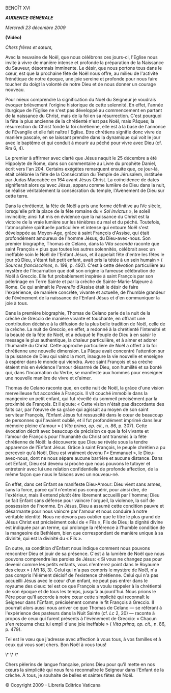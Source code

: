 BENOÎT XVI

***AUDIENCE GÉNÉRALE***

*Mercredi 23 décembre 2009*

**(Vidéo)**

*Chers frères et sœurs,*

Avec la neuvaine de Noël, que nous célébrons ces jours-ci, l'Eglise nous invite à vivre de manière intense et profonde la préparation de la Naissance du Sauveur, désormais imminente. Le désir, que nous portons tous dans le cœur, est que la prochaine fête de Noël nous offre, au milieu de l'activité frénétique de notre époque, une joie sereine et profonde pour nous faire toucher du doigt la volonté de notre Dieu et de nous donner un courage nouveau.

Pour mieux comprendre la signification du Noël du Seigneur je voudrais évoquer brièvement l'origine historique de cette solennité. En effet, l'année liturgique de l'Eglise ne s'est pas développé au commencement en partant de la naissance du Christ, mais de la foi en sa résurrection. C'est pourquoi la fête la plus ancienne de la chrétienté n'est pas Noël, mais Pâques; la résurrection du Christ fonde la foi chrétienne, elle est à la base de l'annonce de l'Evangile et elle fait naître l'Eglise. Etre chrétiens signifie donc vivre de manière pascale, en se laissant prendre dans la dynamique qui voit le jour avec le baptême et qui conduit à mourir au péché pour vivre avec Dieu (cf. Rm 6, 4).

Le premier à affirmer avec clarté que Jésus naquit le 25 décembre a été Hippolyte de Rome, dans son commentaire au Livre du prophète Daniel, écrit vers l'an 204. Certains exégètes remarquent ensuite que, ce jour-là, était célébrée la fête de la Consécration du Temple de Jérusalem, instituée par Judas Maccabée en 164 avant Jésus Christ. La coïncidence de dates signifierait alors qu'avec Jésus, apparu comme lumière de Dieu dans la nuit, se réalise véritablement la consécration du temple, l'Avènement de Dieu sur cette terre.

Dans la chrétienté, la fête de Noël a pris une forme définitive au IVe siècle, lorsqu'elle prit la place de la fête romaine du « *Sol invictus* », le soleil invincible; ainsi fut mis en évidence que la naissance du Christ est la victoire de la vraie lumière sur les ténèbres du mal et du péché. Toutefois, l'atmosphère spirituelle particulière et intense qui entoure Noël s'est développée au Moyen-Age, grâce à saint François d'Assise, qui était profondément amoureux de l'homme Jésus, du Dieu-avec-nous. Son premier biographe, Thomas de Celano, dans la *Vita seconda* raconte que saint François « plus que toutes les autres solennités, célébrait avec un ineffable soin le Noël de l'Enfant Jésus, et il appelait fête d'entre les fêtes le jour où Dieu, s'étant fait petit enfant, avait pris la tétée à un sein humain » ( *Sources franciscaines*, n. 199, p. 492). C'est à cette dévotion particulière au mystère de l'Incarnation que doit son origine la fameuse célébration de Noël à Greccio. Elle fut probablement inspirée à saint François par son pèlerinage en Terre Sainte et par la crèche de Sainte-Marie-Majeure à Rome. Ce qui animait le *Poverello* d'Assise était le désir de faire l'expérience, de manière concrète, vivante et actuelle, de l'humble grandeur de l'événement de la naissance de l'Enfant Jésus et d'en communiquer la joie à tous.

Dans la première biographie, Thomas de Celano parle de la nuit de la crèche de Greccio de manière vivante et touchante, en offrant une contribution décisive à la diffusion de la plus belle tradition de Noël, celle de la crèche. La nuit de Greccio, en effet, a redonné à la chrétienté l'intensité et la beauté de la fête de Noël, et a éduqué le Peuple de Dieu à en saisir le message le plus authentique, la chaleur particulière, et à aimer et adorer l'humanité du Christ. Cette approche particulière de Noël a offert à la foi chrétienne une nouvelle dimension. La Pâque avait concentré l'attention sur la puissance de Dieu qui vainc la mort, inaugure la vie nouvelle et enseigne à espérer dans le monde qui viendra. Avec saint François et sa crèche étaient mis en évidence l'amour désarmé de Dieu, son humilité et sa bonté qui, dans l'Incarnation du Verbe, se manifeste aux hommes pour enseigner une nouvelle manière de vivre et d'aimer.

Thomas de Celano raconte que, en cette nuit de Noël, la grâce d'une vision merveilleuse fut accordée à François. Il vit couché immobile dans la mangeoire un petit enfant, qui fut réveillé du sommeil précisément par la proximité de François. Et il ajoute: « Cette vision n'était pas discordante des faits car, par l'œuvre de sa grâce qui agissait au moyen de son saint serviteur François, l'Enfant Jésus fut ressuscité dans le cœur de beaucoup de personnes qui l'avaient oublié, et il fut profondément imprimé dans leur mémoire pleine d'amour » ( *Vita prima, op. cit.,* n. 86, p. 307). Cette évocation décrit avec beaucoup de précision ce que la foi vivante et l'amour de François pour l'humanité du Christ ont transmis à la fête chrétienne de Noël: la découverte que Dieu se révèle sous la tendre apparence de l'Enfant Jésus. Grâce à saint François, le peuple chrétien a pu percevoir qu'à Noël, Dieu est vraiment devenu l'« Emmanuel », le Dieu-avec-nous, dont ne nous sépare aucune barrière et aucune distance. Dans cet Enfant, Dieu est devenu si proche que nous pouvons le tutoyer et entretenir avec lui une relation confidentielle de profonde affection, de la même façon que nous le faisons avec un nouveau-né.

En effet, dans cet Enfant se manifeste Dieu-Amour: Dieu vient sans armes, sans la force, parce qu'il n'entend pas conquérir, pour ainsi dire, de l'extérieur, mais il entend plutôt être librement accueilli par l'homme; Dieu se fait Enfant sans défense pour vaincre l'orgueil, la violence, la soif de possession de l'homme. En Jésus, Dieu a assumé cette condition pauvre et désarmante pour nous vaincre par l'amour et nous conduire à notre véritable identité. Nous ne devons pas oublier que le titre le plus grand de Jésus Christ est précisément celui de « Fils », Fils de Dieu; la dignité divine est indiquée par un terme, qui prolonge la référence à l'humble condition de la mangeoire de Bethléem, bien que correspondant de manière unique à sa divinité, qui est la divinité du « Fils ».

En outre, sa condition d'Enfant nous indique comment nous pouvons rencontrer Dieu et jouir de sa présence. C'est à la lumière de Noël que nous pouvons comprendre les paroles de Jésus: « Si vous ne changez pas pour devenir comme les petits enfants, vous n'entrerez point dans le Royaume des cieux » ( *Mt* 18, 3). Celui qui n'a pas compris le mystère de Noël, n'a pas compris l'élément décisif de l'existence chrétienne. Celui qui n'a pas accueilli Jésus avec le cœur d'un enfant, ne peut pas entrer dans le royaume des cieux: tel est ce que François a voulu rappeler à la chrétienté de son époque et de tous les temps, jusqu'à aujourd'hui. Nous prions le Père pour qu'il accorde à notre cœur cette simplicité qui reconnaît le Seigneur dans l'Enfant, précisément comme le fit François à Greccio. Il pourrait alors aussi nous arriver ce que Thomas de Celano — se référant à l'expérience des pasteurs dans la Nuit Sainte (cf. *Lc* 2, 20) — raconte à propos de ceux qui furent présents à l'événement de Greccio: « Chacun s'en retourna chez lui empli d'une joie ineffable » ( *Vita prima, op. cit.*, n. 86, p. 479).

Tel est le vœu que j'adresse avec affection à vous tous, à vos familles et à ceux qui vous sont chers. Bon Noël à vous tous!

\\* \\* \\*

Chers pèlerins de langue française, prions Dieu pour qu'il mette en nos cœurs la simplicité qui nous fera reconnaître le Seigneur dans l'Enfant de la crèche. A tous, je souhaite de belles et saintes fêtes de Noël.

© Copyright 2009 - Libreria Editrice Vaticana